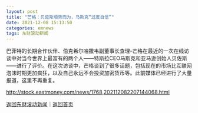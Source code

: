 ```yaml
---
layout: post
title: "芒格：贝佐斯顺势而为，马斯克“过度自信”"
date: 2021-12-08 15:13:50
categories: emnews
tags: 东财滚动新闻
---
```


巴菲特的长期合作伙伴、伯克希尔哈撒韦副董事长查理-芒格在最近的一次在线访谈中对当今世界上最富有的两个人——特斯拉CEO马斯克和亚马逊创始人贝佐斯——进行了评价。在这次访谈中，芒格谈到了很多话题，包括现在的市场比互联网泡沫时期更加疯狂，以及自己永远不会投资加密货币等。此前媒体已经进行了大量报道，这里不再重复。

<http://stock.eastmoney.com/news/1768,202112082207144068.html>

[返回东财滚动新闻](//finews.withounder.com/emnews/)｜[返回首页](//finews.withounder.com/)